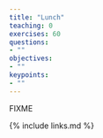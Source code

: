 ```yaml
---
title: "Lunch"
teaching: 0
exercises: 60
questions:
- ""
objectives:
- ""
keypoints:
- ""
---
```

FIXME

{% include links.md %}

